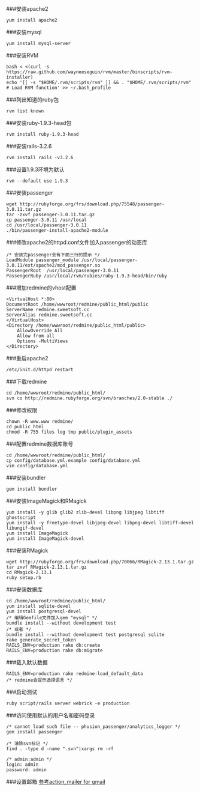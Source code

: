 ###安装apache2
```
yum install apache2 
```

###安装mysql
```
yum install mysql-server
```

###安装RVM
```
bash < <(curl -s https://raw.github.com/wayneeseguin/rvm/master/binscripts/rvm-installer)
echo '[[ -s "$HOME/.rvm/scripts/rvm" ]] && . "$HOME/.rvm/scripts/rvm" # Load RVM function' >> ~/.bash_profile
```

###列出知道的ruby包
```
rvm list known
```

###安装ruby-1.9.3-head包
```
rvm install ruby-1.9.3-head
```

###安装rails-3.2.6
```
rvm install rails -v3.2.6
```

###设置1.9.3环境为默认
```
rvm --default use 1.9.3
```

###安装passenger
```
wget http://rubyforge.org/frs/download.php/75548/passenger-3.0.11.tar.gz
tar -zxvf passenger-3.0.11.tar.gz
cp passenger-3.0.11 /usr/local 
cd /usr/local/passenger-3.0.11  
./bin/passenger-install-apache2-module
```

###修改apache2的httpd.conf文件加入passenger的动态库
```
/* 安装完passenger会有下面三行的提示 */
LoadModule passenger_module /usr/local/passenger-3.0.11/ext/apache2/mod_passenger.so  
PassengerRoot  /usr/local/passenger-3.0.11
PassengerRuby /usr/local/rvm/rubies/ruby-1.9.3-head/bin/ruby
```

###增加redmine的vhost配置
```
<VirtualHost *:80>
DocumentRoot /home/wwwroot/redmine/public_html/public
ServerName redmine.sweetsoft.cc
ServerAlias redmine.sweetsoft.cc
</VirtualHost>
<Directory /home/wwwroot/redmine/public_html/public>
    AllowOverride All
    Allow from all
    Options -MultiViews
</Directory>
```

###重启apache2
```
/etc/init.d/httpd restart
```

###下载redmine
```
cd /home/wwwroot/redmine/public_html/
svn co http://redmine.rubyforge.org/svn/branches/2.0-stable ./
```

###修改权限
```
chown -R www.www redmine/
cd public_html
chmod -R 755 files log tmp public/plugin_assets
```

###配置redmine数据库账号
```
cd /home/wwwroot/redmine/public_html/
cp config/database.yml.example config/database.yml
vim config/database.yml
```

###安装bundler
```
gem install bundler
```

###安装ImageMagick和RMagick
```
yum install -y glib glib2 zlib-devel libpng libjpeg libtiff ghostscript
yum install -y freetype-devel libjpeg-devel libpng-devel libtiff-devel libungif-devel
yum install ImageMagick
yum install ImageMagick-devel
```

###安装RMagick
```
wget http://rubyforge.org/frs/download.php/70066/RMagick-2.13.1.tar.gz
tar zxvf RMagick-2.13.1.tar.gz
cd RMagick-2.13.1
ruby setup.rb
```

###安装数据库
```
cd /home/wwwroot/redmine/public_html/ 
yum install sqlite-devel
yum install postgresql-devel
/* 编辑Gemfile文件加入gem "mysql" */
bundle install --without development test
/* 或者 */
bundle install --without development test postgresql sqlite
rake generate_secret_token
RAILS_ENV=production rake db:create
RAILS_ENV=production rake db:migrate
```

###载入默认数据
```
RAILS_ENV=production rake redmine:load_default_data
/* redmine会提示选择语言 */
```

###启动测试
```
ruby script/rails server webrick -e production
```

###访问使用默认的用户名和密码登录
```
/* cannot load such file -- phusion_passenger/analytics_logger */
gem install passenger

/* 清除svn标记 */
find . -type d -name ".svn"|xargs rm -rf

/* admin:admin */
login: admin
password: admin
```

###设置邮箱
[参考action_mailer for gmail](https://github.com/collectiveidea/action_mailer_optional_tls/tree/)
